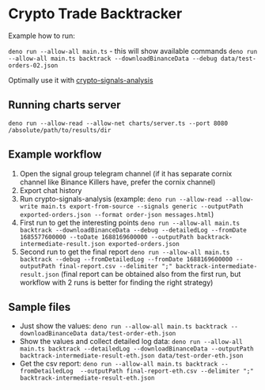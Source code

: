 # Crypto Trade Backtracker

Example how to run:

`deno run --allow-all main.ts` - this will show available commands
`deno run --allow-all main.ts backtrack --downloadBinanceData --debug data/test-orders-02.json`

Optimally use it with [crypto-signals-analysis](../crypto-signals-analysis)

## Running charts server

`deno run --allow-read --allow-net charts/server.ts --port 8080 /absolute/path/to/results/dir`

## Example workflow

1. Open the signal group telegram channel (if it has separate cornix channel like Binance Killers have, prefer the cornix channel)
2. Export chat history
3. Run crypto-signals-analysis
 (example: `deno run --allow-read --allow-write main.ts export-from-source --signals generic --outputPath exported-orders.json --format order-json messages.html`)
4. First run to get the interesting points
 `deno run --allow-all main.ts backtrack --downloadBinanceData --debug --detailedLog --fromDate 1685577600000 --toDate 1688169600000 --outputPath backtrack-intermediate-result.json exported-orders.json`
5. Second run to get the final report
 `deno run --allow-all main.ts backtrack --debug --fromDetailedLog --fromDate 1688169600000 --outputPath final-report.csv --delimiter ";" backtrack-intermediate-result.json`
 (final report can be obtained also from the first run, but workflow with 2 runs is better for finding the right strategy)

## Sample files

- Just show the values: `deno run --allow-all main.ts backtrack --downloadBinanceData data/test-order-eth.json`
- Show the values and collect detailed log data: `deno run --allow-all main.ts backtrack --detailedLog --downloadBinanceData --outputPath backtrack-intermediate-result-eth.json data/test-order-eth.json`
- Get the csv report:  `deno run --allow-all main.ts backtrack --fromDetailedLog  --outputPath final-report-eth.csv --delimiter ";" backtrack-intermediate-result-eth.json`
